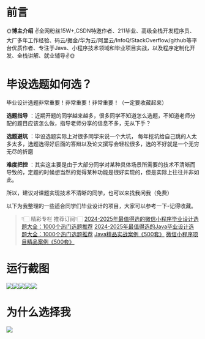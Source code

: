 # 前言

🌞**博主介绍**
✌全网粉丝15W+,CSDN特邀作者、211毕业、高级全栈开发程序员、大厂多年工作经验、码云/掘金/华为云/阿里云/InfoQ/StackOverflow/github等平台优质作者、专注于Java、小程序技术领域和毕业项目实战，以及程序定制化开发、全栈讲解、就业辅导✌🌞

# 毕设选题如何选？

毕业设计选题非常重要！非常重要！非常重要！（一定要收藏起来）

**选题指导** ：近期开题的同学越来越多，很多同学不知道怎么选题，不知道老师分配的题目应该怎么做，指导老师分享的信息不多，无从下手？

**选题避坑** ：毕设选题实际上对很多同学来说一个大坑，
每年挖坑给自己跳的人太多太多，选题选得好后面的答辩以及论文撰写会轻松很多，选的不好就是一个无穷无尽的折磨

**难度把控** ：其实这主要是由于大部分同学对某种具体场景所需要的技术不清晰而导致的，定题的时候想当然的觉得某种功能是很好实现的，但是实际上往往并非如此。

所以，建议对课题实现技术不清晰的同学，也可以来找我问我（免费）

以下为我整理的一些适合同学们毕业设计的项目，大家可以参考一下-记得收藏。

> 👇🏻 精彩专栏 推荐订阅👇🏻
> [2024-2025年最值得选的微信小程序毕业设计选题大全：1000个热门选题推荐](https://www.yuque.com/cxycsx/bve3ul)
> [2024-2025年最值得选的Java毕业设计选题大全：1000个热门选题推荐](https://www.yuque.com/cxycsx/bve3ul)
> [Java精品实战案例《500套》](https://www.yuque.com/cxycsx/bve3ul)
> [微信小程序项目精品案例《500套》](https://www.yuque.com/cxycsx/bve3ul)

# 运行截图

![](http://www.bysj52.com/uploadfile/ueditor/image/202306/%E6%AF%95%E8%AE%BEweixin267%E5%9F%BA%E4%BA%8E%E5%BE%AE%E4%BF%A1%E5%B9%B3%E5%8F%B0%E7%9A%84%E6%8A%A5%E5%88%8A%E8%AE%A2%E9%98%85%E5%B0%8F%E7%A8%8B%E5%BA%8F%E7%9A%84ssm%E6%AF%95%E4%B8%9A%E8%AE%BE%E8%AE%A1/4.png)![](http://www.bysj52.com/uploadfile/ueditor/image/202306/%E6%AF%95%E8%AE%BEweixin267%E5%9F%BA%E4%BA%8E%E5%BE%AE%E4%BF%A1%E5%B9%B3%E5%8F%B0%E7%9A%84%E6%8A%A5%E5%88%8A%E8%AE%A2%E9%98%85%E5%B0%8F%E7%A8%8B%E5%BA%8F%E7%9A%84ssm%E6%AF%95%E4%B8%9A%E8%AE%BE%E8%AE%A1/2.png)![](http://www.bysj52.com/uploadfile/ueditor/image/202306/%E6%AF%95%E8%AE%BEweixin267%E5%9F%BA%E4%BA%8E%E5%BE%AE%E4%BF%A1%E5%B9%B3%E5%8F%B0%E7%9A%84%E6%8A%A5%E5%88%8A%E8%AE%A2%E9%98%85%E5%B0%8F%E7%A8%8B%E5%BA%8F%E7%9A%84ssm%E6%AF%95%E4%B8%9A%E8%AE%BE%E8%AE%A1/1.png)![](http://www.bysj52.com/uploadfile/ueditor/image/202306/%E6%AF%95%E8%AE%BEweixin267%E5%9F%BA%E4%BA%8E%E5%BE%AE%E4%BF%A1%E5%B9%B3%E5%8F%B0%E7%9A%84%E6%8A%A5%E5%88%8A%E8%AE%A2%E9%98%85%E5%B0%8F%E7%A8%8B%E5%BA%8F%E7%9A%84ssm%E6%AF%95%E4%B8%9A%E8%AE%BE%E8%AE%A1/3.png)![](http://www.bysj52.com/uploadfile/ueditor/image/202306/%E6%AF%95%E8%AE%BEweixin267%E5%9F%BA%E4%BA%8E%E5%BE%AE%E4%BF%A1%E5%B9%B3%E5%8F%B0%E7%9A%84%E6%8A%A5%E5%88%8A%E8%AE%A2%E9%98%85%E5%B0%8F%E7%A8%8B%E5%BA%8F%E7%9A%84ssm%E6%AF%95%E4%B8%9A%E8%AE%BE%E8%AE%A1/5.png)

# 为什么选择我

![](http://upload.cxycsx.vip/%E6%9C%AA%E5%91%BD%E5%90%8D__2024-09-06+10_52_44.jpg)


